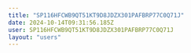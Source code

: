 ```yaml
---
title: "SP116HFCWB9QT51KT9D8JDZX301PAFBRP77C0Q71J"
date: 2024-10-14T09:31:56.185Z
user: SP116HFCWB9QT51KT9D8JDZX301PAFBRP77C0Q71J
layout: "users"
---
```

    